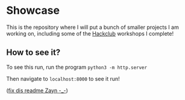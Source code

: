 # Showcase
This is the repository where I will put a bunch of smaller projects I am working on, including some of the [Hackclub](https://workshops.hackclub.com/) workshops I complete!

## How to see it?
To see this run, run the program `python3 -m http.server`

Then navigate to `localhost:8000` to see it run!

([fix dis readme Zayn -_-](https://meakaakka.medium.com/a-beginners-guide-to-writing-a-kickass-readme-7ac01da88ab3))
